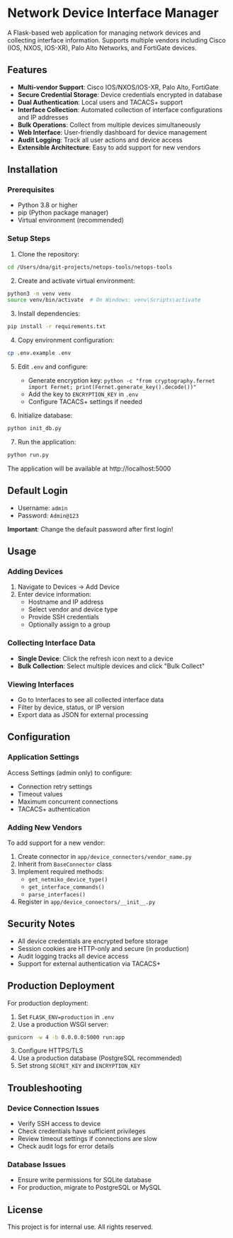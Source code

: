# Network Device Interface Manager

A Flask-based web application for managing network devices and collecting interface information. Supports multiple vendors including Cisco (IOS, NXOS, IOS-XR), Palo Alto Networks, and FortiGate devices.

## Features

- **Multi-vendor Support**: Cisco IOS/NXOS/IOS-XR, Palo Alto, FortiGate
- **Secure Credential Storage**: Device credentials encrypted in database
- **Dual Authentication**: Local users and TACACS+ support
- **Interface Collection**: Automated collection of interface configurations and IP addresses
- **Bulk Operations**: Collect from multiple devices simultaneously
- **Web Interface**: User-friendly dashboard for device management
- **Audit Logging**: Track all user actions and device access
- **Extensible Architecture**: Easy to add support for new vendors

## Installation

### Prerequisites

- Python 3.8 or higher
- pip (Python package manager)
- Virtual environment (recommended)

### Setup Steps

1. Clone the repository:
```bash
cd /Users/dna/git-projects/netops-tools/netops-tools
```

2. Create and activate virtual environment:
```bash
python3 -m venv venv
source venv/bin/activate  # On Windows: venv\Scripts\activate
```

3. Install dependencies:
```bash
pip install -r requirements.txt
```

4. Copy environment configuration:
```bash
cp .env.example .env
```

5. Edit `.env` and configure:
   - Generate encryption key: `python -c "from cryptography.fernet import Fernet; print(Fernet.generate_key().decode())"`
   - Add the key to `ENCRYPTION_KEY` in `.env`
   - Configure TACACS+ settings if needed

6. Initialize database:
```bash
python init_db.py
```

7. Run the application:
```bash
python run.py
```

The application will be available at http://localhost:5000

## Default Login

- Username: `admin`
- Password: `Admin@123`

**Important**: Change the default password after first login!

## Usage

### Adding Devices

1. Navigate to Devices → Add Device
2. Enter device information:
   - Hostname and IP address
   - Select vendor and device type
   - Provide SSH credentials
   - Optionally assign to a group

### Collecting Interface Data

- **Single Device**: Click the refresh icon next to a device
- **Bulk Collection**: Select multiple devices and click "Bulk Collect"

### Viewing Interfaces

- Go to Interfaces to see all collected interface data
- Filter by device, status, or IP version
- Export data as JSON for external processing

## Configuration

### Application Settings

Access Settings (admin only) to configure:
- Connection retry settings
- Timeout values
- Maximum concurrent connections
- TACACS+ authentication

### Adding New Vendors

To add support for a new vendor:

1. Create connector in `app/device_connectors/vendor_name.py`
2. Inherit from `BaseConnector` class
3. Implement required methods:
   - `get_netmiko_device_type()`
   - `get_interface_commands()`
   - `parse_interfaces()`
4. Register in `app/device_connectors/__init__.py`

## Security Notes

- All device credentials are encrypted before storage
- Session cookies are HTTP-only and secure (in production)
- Audit logging tracks all device access
- Support for external authentication via TACACS+

## Production Deployment

For production deployment:

1. Set `FLASK_ENV=production` in `.env`
2. Use a production WSGI server:
```bash
gunicorn -w 4 -b 0.0.0.0:5000 run:app
```
3. Configure HTTPS/TLS
4. Use a production database (PostgreSQL recommended)
5. Set strong `SECRET_KEY` and `ENCRYPTION_KEY`

## Troubleshooting

### Device Connection Issues

- Verify SSH access to device
- Check credentials have sufficient privileges
- Review timeout settings if connections are slow
- Check audit logs for error details

### Database Issues

- Ensure write permissions for SQLite database
- For production, migrate to PostgreSQL or MySQL

## License

This project is for internal use. All rights reserved.